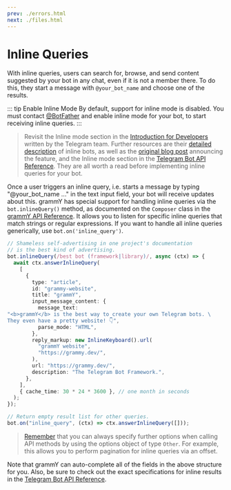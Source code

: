 ```yaml
---
prev: ./errors.html
next: ./files.html
---
```


# Inline Queries

With inline queries, users can search for, browse, and send content suggested by your bot in any chat, even if it is not a member there.
To do this, they start a message with `@your_bot_name` and choose one of the results.

::: tip Enable Inline Mode
By default, support for inline mode is disabled.
You must contact [@BotFather](https://t.me/BotFather) and enable inline mode for your bot, to start receiving inline queries.
:::

> Revisit the Inline mode section in the [Introduction for Developers](https://core.telegram.org/bots#inline-mode) written by the Telegram team.
> Further resources are their [detailed description](https://core.telegram.org/bots/inline) of inline bots, as well as the [original blog post](https://telegram.org/blog/inline-bots) announcing the feature, and the Inline mode section in the [Telegram Bot API Reference](https://core.telegram.org/bots/api#inline-mode).
> They are all worth a read before implementing inline queries for your bot.

Once a user triggers an inline query, i.e. starts a message by typing "@your_bot_name ..." in the text input field, your bot will receive updates about this.
grammY has special support for handling inline queries via the `bot.inlineQuery()` method, as documented on the `Composer` class in the [grammY API Reference](https://doc.deno.land/https://deno.land/x/grammy/mod.ts/~/Composer#inlineQuery).
It allows you to listen for specific inline queries that match strings or regular expressions.
If you want to handle all inline queries generically, use `bot.on('inline_query')`.

```ts
// Shameless self-advertising in one project's documentation
// is the best kind of advertising.
bot.inlineQuery(/best bot (framework|library)/, async (ctx) => {
  await ctx.answerInlineQuery(
    [
      {
        type: "article",
        id: "grammy-website",
        title: "grammY",
        input_message_content: {
          message_text:
"<b>grammY</b> is the best way to create your own Telegram bots. \
They even have a pretty website! 👇",
          parse_mode: "HTML",
        },
        reply_markup: new InlineKeyboard().url(
          "grammY website",
          "https://grammy.dev/",
        ),
        url: "https://grammy.dev/",
        description: "The Telegram Bot Framework.",
      },
    ],
    { cache_time: 30 * 24 * 3600 }, // one month in seconds
  );
});

// Return empty result list for other queries.
bot.on("inline_query", (ctx) => ctx.answerInlineQuery([]));
```

> [Remember](./basics.html#sending-messages) that you can always specify further options when calling API methods by using the options object of type `Other`.
> For example, this allows you to perform pagination for inline queries via an offset.

Note that grammY can auto-complete all of the fields in the above structure for you.
Also, be sure to check out the exact specifications for inline results in the [Telegram Bot API Reference](https://core.telegram.org/bots/api#inlinequeryresult).
